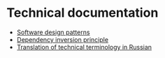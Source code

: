 # Technical documentation

* [Software design patterns](software%20design/design%20patterns/design%20patterns.md)
* [Dependency inversion principle](software%20design/dependency%20inversion/dependency%20inversion.md)
* [Translation of technical terminology in Russian](translation.md)
